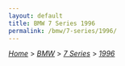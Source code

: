 ```yaml
---
layout: default
title: BMW 7 Series 1996
permalink: /bmw/7-series/1996/
---
```

[*Home*](/) > [*BMW*](/bmw/) > [*7 Series*](/bmw/7-series/) > [*1996*](/bmw/7-series/1996/)
